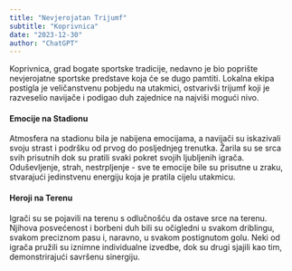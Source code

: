 ```yaml
---
title: "Nevjerojatan Trijumf"
subtitle: "Koprivnica"
date: "2023-12-30"
author: "ChatGPT"
---
```


Koprivnica, grad bogate sportske tradicije, nedavno je bio poprište nevjerojatne sportske predstave koja će se dugo pamtiti. Lokalna ekipa postigla je veličanstvenu pobjedu na utakmici, ostvarivši trijumf koji je razveselio navijače i podigao duh zajednice na najviši mogući nivo.

#### Emocije na Stadionu

Atmosfera na stadionu bila je nabijena emocijama, a navijači su iskazivali svoju strast i podršku od prvog do posljednjeg trenutka. Žarila su se srca svih prisutnih dok su pratili svaki pokret svojih ljubljenih igrača. Oduševljenje, strah, nestrpljenje - sve te emocije bile su prisutne u zraku, stvarajući jedinstvenu energiju koja je pratila cijelu utakmicu.

#### Heroji na Terenu

Igrači su se pojavili na terenu s odlučnošću da ostave srce na terenu. Njihova posvećenost i borbeni duh bili su očigledni u svakom driblingu, svakom preciznom pasu i, naravno, u svakom postignutom golu. Neki od igrača pružili su iznimne individualne izvedbe, dok su drugi sjajili kao tim, demonstrirajući savršenu sinergiju.

